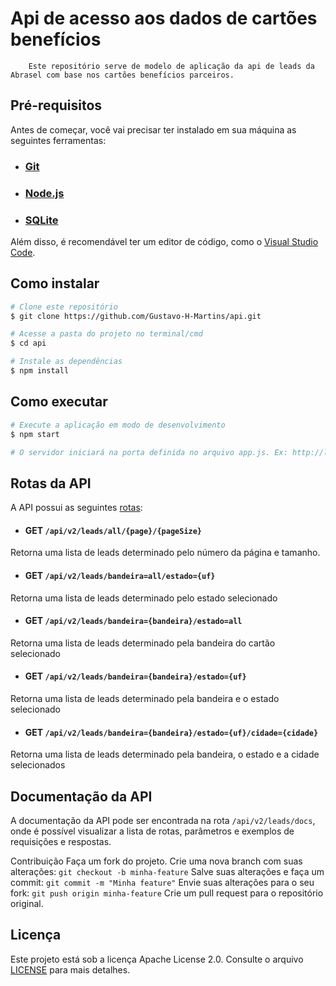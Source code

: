 # Api de acesso aos dados de cartões benefícios
        Este repositório serve de modelo de aplicação da api de leads da Abrasel com base nos cartões benefícios parceiros.

## Pré-requisitos

Antes de começar, você vai precisar ter instalado em sua máquina as seguintes ferramentas:

* ### [Git](https://git-scm.com/)
* ### [Node.js](https://nodejs.org/en/)
* ### [SQLite](https://www.npmjs.com/package/sqlite3)

Além disso, é recomendável ter um editor de código, como o [Visual Studio Code](https://code.visualstudio.com/).

## Como instalar
```bash
# Clone este repositório
$ git clone https://github.com/Gustavo-H-Martins/api.git

# Acesse a pasta do projeto no terminal/cmd
$ cd api

# Instale as dependências
$ npm install
```

## Como executar

```bash
# Execute a aplicação em modo de desenvolvimento
$ npm start

# O servidor iniciará na porta definida no arquivo app.js. Ex: http://localhost:3000
```

## Rotas da API
A API possui as seguintes [rotas](./app/routes/leads.js):

* #### GET `/api/v2/leads/all/{page}/{pageSize}` 
Retorna uma lista de leads determinado pelo número da página e tamanho.
* #### GET `/api/v2/leads/bandeira=all/estado={uf}` 
Retorna uma lista de leads determinado pelo estado selecionado
* #### GET `/api/v2/leads/bandeira={bandeira}/estado=all`
Retorna uma lista de leads determinado pela bandeira do cartão selecionado
* #### GET `/api/v2/leads/bandeira={bandeira}/estado={uf}`
Retorna uma lista de leads determinado pela bandeira e o estado selecionado
* #### GET `/api/v2/leads/bandeira={bandeira}/estado={uf}/cidade={cidade}`
Retorna uma lista de leads determinado pela bandeira, o estado e a cidade selecionados

## Documentação da API
A documentação da API pode ser encontrada na rota `/api/v2/leads/docs`, onde é possível visualizar a lista de rotas, parâmetros e exemplos de requisições e respostas.

Contribuição
Faça um fork do projeto.
Crie uma nova branch com suas alterações: `git checkout -b minha-feature`
Salve suas alterações e faça um commit: `git commit -m "Minha feature"`
Envie suas alterações para o seu fork: `git push origin minha-feature`
Crie um pull request para o repositório original.

## Licença
Este projeto está sob a licença Apache License 2.0. Consulte o arquivo [LICENSE](./licence) para mais detalhes.